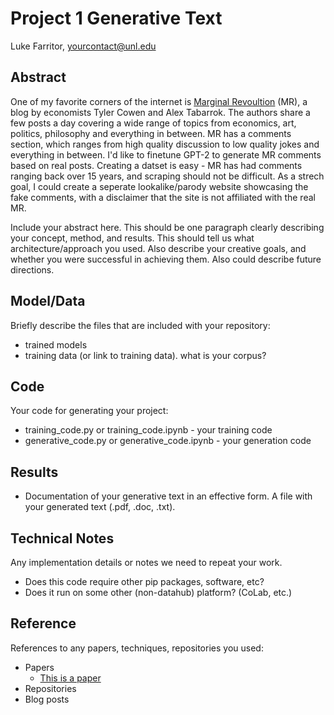 # Project 1 Generative Text

Luke Farritor, yourcontact@unl.edu

## Abstract

One of my favorite corners of the internet is [Marginal Revoultion](https://marginalrevolution.com/) (MR), a blog by economists Tyler Cowen and Alex Tabarrok. The authors share a few posts a day covering a wide range of topics from economics, art, politics, philosophy and everything in between. MR has a comments section, which ranges from high quality discussion to low quality jokes and everything in between. I'd like to finetune GPT-2 to generate MR comments based on real posts. Creating a datset is easy - MR has had comments ranging back over 15 years, and scraping should not be difficult. As a strech goal, I could create a seperate lookalike/parody website showcasing the fake comments, with a disclaimer that the site is not affiliated with the real MR.

Include your abstract here. This should be one paragraph clearly describing your concept, method, and results. This should tell us what architecture/approach you used. Also describe your creative goals, and whether you were successful in achieving them. Also could describe future directions.

## Model/Data

Briefly describe the files that are included with your repository:
- trained models
- training data (or link to training data). what is your corpus?

## Code

Your code for generating your project:
- training_code.py or training_code.ipynb - your training code
- generative_code.py or generative_code.ipynb - your generation code

## Results

- Documentation of your generative text in an effective form. A file with your generated text (.pdf, .doc, .txt). 

## Technical Notes

Any implementation details or notes we need to repeat your work. 
- Does this code require other pip packages, software, etc?
- Does it run on some other (non-datahub) platform? (CoLab, etc.)

## Reference

References to any papers, techniques, repositories you used:
- Papers
  - [This is a paper](this_is_the_link.pdf)
- Repositories
- Blog posts
